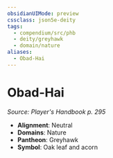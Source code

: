```yaml
---
obsidianUIMode: preview
cssclass: json5e-deity
tags:
  - compendium/src/phb
  - deity/greyhawk
  - domain/nature
aliases:
  - Obad-Hai
---
```

# Obad-Hai
*Source: Player's Handbook p. 295* 

- **Alignment**: Neutral
- **Domains**: Nature
- **Pantheon**: Greyhawk
- **Symbol**: Oak leaf and acorn